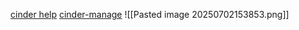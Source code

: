 [cinder help](https://docs.openstack.org/python-cinderclient/latest/cli/details.html)
[cinder-manage](https://docs.openstack.org/cinder/latest/cli/cinder-manage.html)
![[Pasted image 20250702153853.png]]
